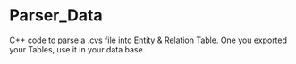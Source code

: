 # Parser_Data
C++ code to parse a .cvs file into Entity & Relation Table.
One you exported your Tables, use it in your data base.
